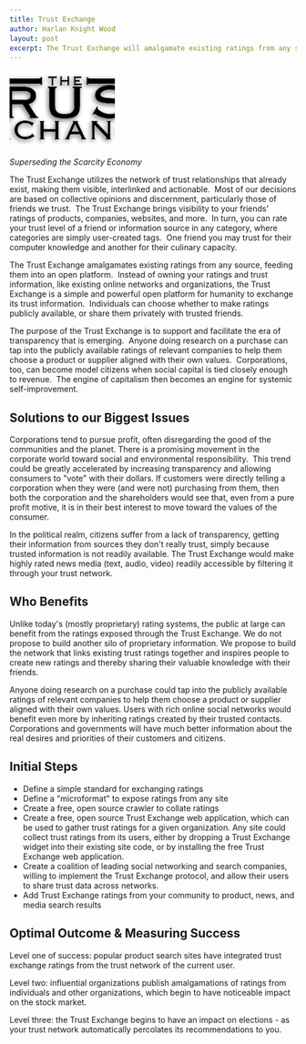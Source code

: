 ```yaml
--- 
title: Trust Exchange
author: Harlan Knight Wood
layout: post
excerpt: The Trust Exchange will amalgamate existing ratings from any source, feeding them into a free, open, globally distributed database. Instead of creating another proprietary “silo” containing your ratings and trust information, like so many existing online systems, the Trust Exchange is a simple and powerful open platform for humanity to exchange its trust information.
---
```


<img src="../IMG/the-trust-exchange-185x136.png" class="thumbnail-post alignleft" />

_Superseding the Scarcity Economy_

The Trust Exchange utilizes the network of trust relationships that already exist, making them visible, interlinked and actionable.  Most of our decisions are based on collective opinions and discernment, particularly those of friends we trust.  The Trust Exchange brings visibility to your friends' ratings of products, companies, websites, and more.  In turn, you can rate your trust level of a friend or information source in any category, where categories are simply user-created tags.  One friend you may trust for their computer knowledge and another for their culinary capacity.

The Trust Exchange amalgamates existing ratings from any source, feeding them into an open platform.  Instead of owning your ratings and trust information, like existing online networks and organizations, the Trust Exchange is a simple and powerful open platform for humanity to exchange its trust information.  Individuals can choose whether to make ratings publicly available, or share them privately with trusted friends.

The purpose of the Trust Exchange is to support and facilitate the era of transparency that is emerging.  Anyone doing research on a purchase can tap into the publicly available ratings of relevant companies to help them choose a product or supplier aligned with their own values.  Corporations, too, can become model citizens when social capital is tied closely enough to revenue.  The engine of capitalism then becomes an engine for systemic self-improvement.

<h2>Solutions to our Biggest Issues</h2>
Corporations tend to pursue profit, often disregarding the good of the communities and the planet. There is a promising movement in the corporate world toward social and environmental responsibility.  This trend could be greatly accelerated by increasing transparency and allowing consumers to "vote" with their dollars. If customers were directly telling a corporation when they were (and were not) purchasing from them, then both the corporation and the shareholders would see that, even from a pure profit motive, it is in their best interest to move toward the values of the consumer.

In the political realm, citizens suffer from a lack of transparency, getting their information from sources they don't really trust, simply because trusted information is not readily available. The Trust Exchange would make highly rated news media (text, audio, video) readily accessible by filtering it through your trust network.
<h2 id="who_benefits">Who Benefits</h2>
Unlike today's (mostly proprietary) rating systems, the public at large can benefit from the ratings exposed through the Trust Exchange. We do not propose to build another silo of proprietary information. We propose to build the network that links existing trust ratings together and inspires people to create new ratings and thereby sharing their valuable knowledge with their friends.

Anyone doing research on a purchase could tap into the publicly available ratings of relevant companies to help them choose a product or supplier aligned with their own values. Users with rich online social networks would benefit even more by inheriting ratings created by their trusted contacts. Corporations and governments will have much better information about the real desires and priorities of their customers and citizens.
<h2 id="initial_steps">Initial Steps</h2>
<ul>
	<li>Define a simple standard for exchanging ratings</li>
	<li>Define a "microformat" to expose ratings from any site</li>
	<li>Create a free, open source crawler to collate ratings</li>
	<li>Create a free, open source Trust Exchange web application, which can be used to gather trust ratings for a given organization. Any site could collect trust ratings from its users, either by dropping a Trust Exchange widget into their existing site code, or by installing the free Trust Exchange web application.</li>
	<li>Create a coalition of leading social networking and search companies, willing to implement the Trust Exchange protocol, and allow their users to share trust data across networks.</li>
	<li>Add Trust Exchange ratings from your community to product, news, and media search results</li>
</ul>
<h2 id="optimal_outcome__measuring_success">Optimal Outcome &amp; Measuring Success</h2>
Level one of success: popular product search sites have integrated trust exchange ratings from the trust network of the current user.

Level two: influential organizations publish amalgamations of ratings from individuals and other organizations, which begin to have noticeable impact on the stock market.

Level three: the Trust Exchange begins to have an impact on elections - as your trust network automatically percolates its recommendations to you.

